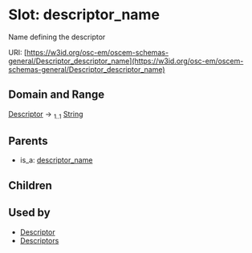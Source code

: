
# Slot: descriptor_name

Name defining the descriptor

URI: [https://w3id.org/osc-em/oscem-schemas-general/Descriptor_descriptor_name](https://w3id.org/osc-em/oscem-schemas-general/Descriptor_descriptor_name)


## Domain and Range

[Descriptor](Descriptor.md) &#8594;  <sub>1..1</sub> [String](types/String.md)

## Parents

 *  is_a: [descriptor_name](descriptor_name.md)

## Children


## Used by

 * [Descriptor](Descriptor.md)
 * [Descriptors](Descriptors.md)
